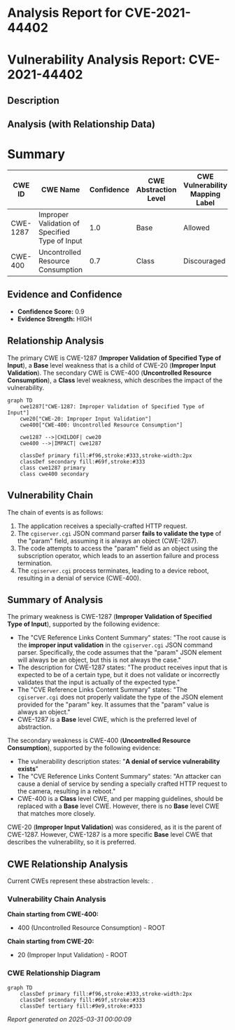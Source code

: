 # Analysis Report for CVE-2021-44402

# Vulnerability Analysis Report: CVE-2021-44402

## Description



## Analysis (with Relationship Data)

# Summary
| CWE ID | CWE Name | Confidence | CWE Abstraction Level | CWE Vulnerability Mapping Label | CWE-Vulnerability Mapping Notes |
|---|---|---|---|---|---|
| CWE-1287 | Improper Validation of Specified Type of Input | 1.0 | Base | Allowed | Primary CWE |
| CWE-400 | Uncontrolled Resource Consumption | 0.7 | Class | Discouraged | Secondary CWE |

## Evidence and Confidence

*   **Confidence Score:** 0.9
*   **Evidence Strength:** HIGH

## Relationship Analysis
The primary CWE is CWE-1287 (**Improper Validation of Specified Type of Input**), a **Base** level weakness that is a child of CWE-20 (**Improper Input Validation**). The secondary CWE is CWE-400 (**Uncontrolled Resource Consumption**), a **Class** level weakness, which describes the impact of the vulnerability.

```mermaid
graph TD
    cwe1287["CWE-1287: Improper Validation of Specified Type of Input"]
    cwe20["CWE-20: Improper Input Validation"]
    cwe400["CWE-400: Uncontrolled Resource Consumption"]
    
    cwe1287 -->|CHILDOF| cwe20
    cwe400 -->|IMPACT| cwe1287
    
    classDef primary fill:#f96,stroke:#333,stroke-width:2px
    classDef secondary fill:#69f,stroke:#333
    class cwe1287 primary
    class cwe400 secondary
```

## Vulnerability Chain
The chain of events is as follows:
1.  The application receives a specially-crafted HTTP request.
2.  The `cgiserver.cgi` JSON command parser **fails to validate the type** of the "param" field, assuming it is always an object (CWE-1287).
3.  The code attempts to access the "param" field as an object using the subscription operator, which leads to an assertion failure and process termination.
4.  The `cgiserver.cgi` process terminates, leading to a device reboot, resulting in a denial of service (CWE-400).

## Summary of Analysis
The primary weakness is CWE-1287 (**Improper Validation of Specified Type of Input**), supported by the following evidence:
*   The "CVE Reference Links Content Summary" states: "The root cause is the **improper input validation** in the `cgiserver.cgi` JSON command parser. Specifically, the code assumes that the "param" JSON element will always be an object, but this is not always the case."
*   The description for CWE-1287 states: "The product receives input that is expected to be of a certain type, but it does not validate or incorrectly validates that the input is actually of the expected type."
*   The "CVE Reference Links Content Summary" states: "The `cgiserver.cgi` does not properly validate the type of the JSON element provided for the "param" key. It assumes that the "param" value is always an object."
*   CWE-1287 is a **Base** level CWE, which is the preferred level of abstraction.

The secondary weakness is CWE-400 (**Uncontrolled Resource Consumption**), supported by the following evidence:
*   The vulnerability description states: "**A denial of service vulnerability exists**"
*   The "CVE Reference Links Content Summary" states: "An attacker can cause a denial of service by sending a specially crafted HTTP request to the camera, resulting in a reboot."
*   CWE-400 is a **Class** level CWE, and per mapping guidelines, should be replaced with a **Base** level CWE. However, there is no **Base** level CWE that matches more closely.

CWE-20 (**Improper Input Validation**) was considered, as it is the parent of CWE-1287. However, CWE-1287 is a more specific **Base** level CWE that describes the vulnerability, so it is preferred.


## CWE Relationship Analysis

Current CWEs represent these abstraction levels: .


### Vulnerability Chain Analysis

**Chain starting from CWE-400:**
- 400 (Uncontrolled Resource Consumption) - ROOT


**Chain starting from CWE-20:**
- 20 (Improper Input Validation) - ROOT



### CWE Relationship Diagram

```mermaid
graph TD
    classDef primary fill:#f96,stroke:#333,stroke-width:2px
    classDef secondary fill:#69f,stroke:#333
    classDef tertiary fill:#9e9,stroke:#333
```



*Report generated on 2025-03-31 00:00:09*
